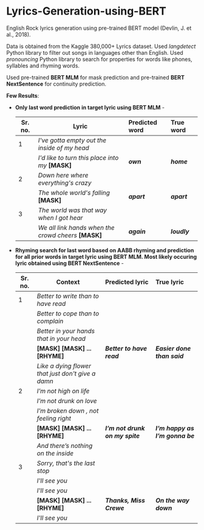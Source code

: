 # Lyrics-Generation-using-BERT

English Rock lyrics generation using pre-trained BERT model (Devlin, J. et al., 2018). 

Data is obtained from the Kaggle 380,000+ Lyrics dataset. Used *langdetect* Python library to filter out songs in languages other than English. Used *pronouncing* Python library to search for properties for words like phones, syllables and rhyming words.

Used pre-trained **BERT MLM** for mask prediction and pre-trained **BERT NextSentence** for continuity prediction.

**Few Results**:
* **Only last word prediction in target lyric using BERT MLM** -

  | Sr. no.   | Lyric        | Predicted word           | True word  |
  |---------- | ------------- |:-------------|:-----|
  | 1         | *I've gotta empty out the inside of my head*
  |           | *I'd like to turn this place into my* **[MASK]**  | **_own_** | **_home_** |
  | 2         | *Down here where everything's crazy*
  |           | *The whole world's falling* **[MASK]**  | **_apart_** | **_apart_** |
  | 3         | *The world was that way when I got hear*
  |           | *We all link hands when the crowd cheers* **[MASK]** | **_again_**  | **_loudly_** |
  
* **Rhyming search for last word based on AABB rhyming and prediction for all prior words in target lyric using BERT MLM. Most likely occuring lyric obtained using BERT NextSentence** -

  | Sr. no.   | Context        | Predicted lyric           | True lyric  | 
  |---------- | ------------- |:-------------|:-----|
  | 1         | _Better to write than to have read_
  |           | _Better to cope than to complain_
  |           | _Better in your hands that in your head_
  |           | **[MASK] [MASK] ... [RHYME]** | **_Better to have read_** | **_Easier done than said_** |
  |           | _Like a dying flower that just don't give a damn_
  | 2        | _I’m not high on life_
  |           | _I’m not drunk on love_
  |           |_I’m broken down , not feeling right_
  |           | **[MASK] [MASK] ... [RHYME]** | **_I’m not drunk on my spite_** | **_I’m happy as I’m gonna be_** |
  |           | _And there’s nothing on the inside_ 
  | 3        | _Sorry, that's the last stop_
  |           | _I'll see you_
  |           |_I'll see you_
  |           | **[MASK] [MASK] ... [RHYME]** | **_Thanks, Miss Crewe_** |  **_On the way down_** |
  |           | _I'll see you_ 
  
